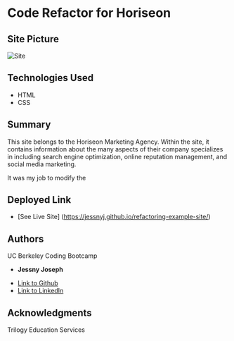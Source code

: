# Code Refactor for Horiseon 

## Site Picture
![Site](refactoring-example-site/assets/images/horiseon-site-picture.png)

## Technologies Used

* HTML
* CSS

## Summary
This site belongs to the Horiseon Marketing Agency. Within the site, it contains information about the 
many aspects of their company specializes in including search engine optimization, online reputation management, and 
social media marketing.

It was my job to modify the 

## Deployed Link

* [See Live Site] (https://jessnyj.github.io/refactoring-example-site/)


## Authors
UC Berkeley Coding Bootcamp

* **Jessny Joseph** 

- [Link to Github](https://github.com/)
- [Link to LinkedIn](https://www.linkedin.com/)



## Acknowledgments
Trilogy Education Services
